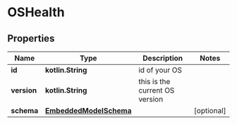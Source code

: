 
# OSHealth

## Properties
Name | Type | Description | Notes
------------ | ------------- | ------------- | -------------
**id** | **kotlin.String** | id of your OS | 
**version** | **kotlin.String** | this is the current OS version | 
**schema** | [**EmbeddedModelSchema**](EmbeddedModelSchema.md) |  |  [optional]



